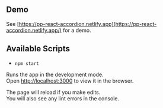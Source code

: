 ## Demo

See [https://pp-react-accordion.netlify.app](https://pp-react-accordion.netlify.app/) for a demo.

## Available Scripts

- `npm start`

Runs the app in the development mode.<br>
Open [http://localhost:3000](http://localhost:3000) to view it in the browser.

The page will reload if you make edits.<br>
You will also see any lint errors in the console.
